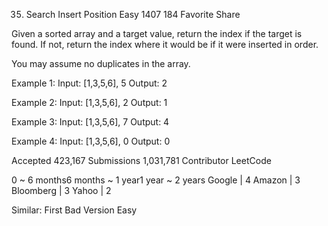 35. Search Insert Position
Easy 1407 184 Favorite Share

Given a sorted array and a target value, return the index if the target is found. If not, return the index where it would be if it were inserted in order.

You may assume no duplicates in the array.

Example 1:
Input: [1,3,5,6], 5
Output: 2

Example 2:
Input: [1,3,5,6], 2
Output: 1

Example 3:
Input: [1,3,5,6], 7
Output: 4

Example 4:
Input: [1,3,5,6], 0
Output: 0

Accepted 423,167 Submissions 1,031,781
Contributor LeetCode

0 ~ 6 months6 months ~ 1 year1 year ~ 2 years
Google | 4 Amazon | 3 Bloomberg | 3 Yahoo | 2

Similar:
First Bad Version Easy
